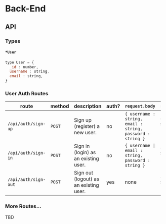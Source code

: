 # Back-End

## API

### Types

#### `*User`

```js
type User = {
  _id : number,
  username : string,
  email : string,
}
```

### User Auth Routes

| route                | method | description                            | auth? | `request.body`                                             | `response.body`                                     | stage        |
|----------------------|--------|----------------------------------------|-------|------------------------------------------------------------|-----------------------------------------------------|--------------|
| `/api/auth/sign-up`  | `POST` | Sign up (register) a new user.         | no    | `{ username : string, email : string, password : string }` | `{ message : string, user : User, token : string }` | **required** |
| `/api/auth/sign-in`  | `POST` | Sign in (login) as an existing user.   | no    | `{ username \| email : string, password : string }`        | `{ message : string, user : User, token : string }` | **required** |
| `/api/auth/sign-out` | `POST` | Sign out (logout) as an existing user. | yes   | none                                                       | `{ message : string, user : User }`                 | stretch      |

### More Routes...

TBD
